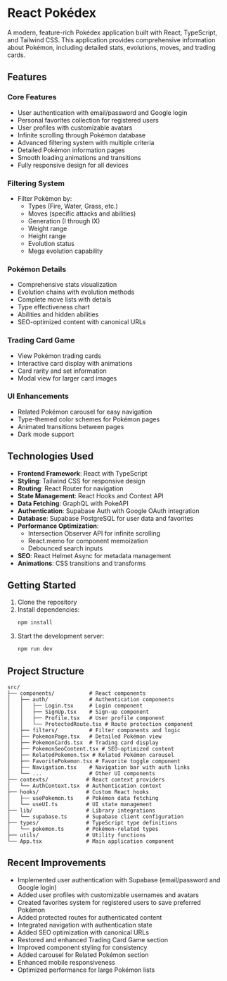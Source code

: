 # React Pokédex

A modern, feature-rich Pokédex application built with React, TypeScript, and Tailwind CSS. This application provides comprehensive information about Pokémon, including detailed stats, evolutions, moves, and trading cards.

## Features

### Core Features
- User authentication with email/password and Google login
- Personal favorites collection for registered users
- User profiles with customizable avatars
- Infinite scrolling through Pokémon database
- Advanced filtering system with multiple criteria
- Detailed Pokémon information pages
- Smooth loading animations and transitions
- Fully responsive design for all devices

### Filtering System
- Filter Pokémon by:
  - Types (Fire, Water, Grass, etc.)
  - Moves (specific attacks and abilities)
  - Generation (I through IX)
  - Weight range
  - Height range
  - Evolution status
  - Mega evolution capability

### Pokémon Details
- Comprehensive stats visualization
- Evolution chains with evolution methods
- Complete move lists with details
- Type effectiveness chart
- Abilities and hidden abilities
- SEO-optimized content with canonical URLs

### Trading Card Game
- View Pokémon trading cards
- Interactive card display with animations
- Card rarity and set information
- Modal view for larger card images

### UI Enhancements
- Related Pokémon carousel for easy navigation
- Type-themed color schemes for Pokémon pages
- Animated transitions between pages
- Dark mode support

## Technologies Used

- **Frontend Framework**: React with TypeScript
- **Styling**: Tailwind CSS for responsive design
- **Routing**: React Router for navigation
- **State Management**: React Hooks and Context API
- **Data Fetching**: GraphQL with PokeAPI
- **Authentication**: Supabase Auth with Google OAuth integration
- **Database**: Supabase PostgreSQL for user data and favorites
- **Performance Optimization**:
  - Intersection Observer API for infinite scrolling
  - React.memo for component memoization
  - Debounced search inputs
- **SEO**: React Helmet Async for metadata management
- **Animations**: CSS transitions and transforms

## Getting Started

1. Clone the repository
2. Install dependencies:
   ```bash
   npm install
   ```
3. Start the development server:
   ```bash
   npm run dev
   ```

## Project Structure

```
src/
├── components/           # React components
│   ├── auth/             # Authentication components
│   │   ├── Login.tsx     # Login component
│   │   ├── SignUp.tsx    # Sign-up component
│   │   ├── Profile.tsx   # User profile component
│   │   └── ProtectedRoute.tsx # Route protection component
│   ├── filters/          # Filter components and logic
│   ├── PokemonPage.tsx   # Detailed Pokémon view
│   ├── PokemonCards.tsx  # Trading card display
│   ├── PokemonSeoContent.tsx # SEO-optimized content
│   ├── RelatedPokemon.tsx # Related Pokémon carousel
│   ├── FavoritePokemon.tsx # Favorite toggle component
│   ├── Navigation.tsx    # Navigation bar with auth links
│   └── ...               # Other UI components
├── contexts/            # React context providers
│   └── AuthContext.tsx  # Authentication context
├── hooks/               # Custom React hooks
│   ├── usePokemon.ts    # Pokémon data fetching
│   └── useUI.ts         # UI state management
├── lib/                 # Library integrations
│   └── supabase.ts      # Supabase client configuration
├── types/               # TypeScript type definitions
│   └── pokemon.ts       # Pokémon-related types
├── utils/               # Utility functions
└── App.tsx              # Main application component
```

## Recent Improvements

- Implemented user authentication with Supabase (email/password and Google login)
- Added user profiles with customizable usernames and avatars
- Created favorites system for registered users to save preferred Pokémon
- Added protected routes for authenticated content
- Integrated navigation with authentication state
- Added SEO optimization with canonical URLs
- Restored and enhanced Trading Card Game section
- Improved component styling for consistency
- Added carousel for Related Pokémon section
- Enhanced mobile responsiveness
- Optimized performance for large Pokémon lists
